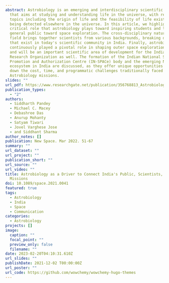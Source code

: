 ```yaml
---
abstract: Astrobiology is an emerging and interdisciplinary scientific field
  that aims at studying and understanding life in the universe, with research
  topics including the origin of life and the feasibility of life existing and
  being detected elsewhere in the universe. In this article, we highlight the
  critical role that astrobiology plays toward inspiring students and the
  general public toward space exploration. The cross-disciplinary nature of the
  field brings together scientists from various backgrounds, breaking down silos
  that exist in today's scientific community in India. Finally, astrobiology has
  continuously played a pivotal role in shaping outer space exploration programs
  and will be an important scientific area of development for the Indian Space
  Research Organization as well. The formation of the Indian National Space
  Promotion and Authorization Centre (IN-SPACe) body and the emerging New Space
  ecosystem in India are discussed, as they offer unique opportunities to bring
  down the cost, time, and programmatic challenges traditionally faced by
  Astrobiology missions.
slides: ""
url_pdf: https://www.researchgate.net/publication/356768813_Astrobiology_as_a_Driver_to_Connect_India's_Public_Scientists_and_Space_Missions
publication_types:
  - "2"
authors:
  - Siddharth Pandey
  - Michael C. Macey
  - Debashree Das
  - Anurup Mohanty
  - Satyam Tiwari
  - Jovel Varghese Jose
  - and Siddhant Sharma
author_notes: []
publication: New Space. Mar 2022. 51-67
summary: ""
url_dataset: ""
url_project: ""
publication_short: ""
url_source: ""
url_video: ""
title: Astrobiology as a Driver to Connect India's Public, Scientists, and Space
  Missions
doi: 10.1089/space.2021.0041
featured: true
tags:
  - Astrobiology
  - India
  - Space
  - Communication
categories:
  - Astrobiology
projects: []
image:
  caption: ""
  focal_point: ""
  preview_only: false
  filename: ""
date: 2023-02-20T04:10:31.610Z
url_slides: ""
publishDate: 2021-12-02 T00:00:00Z
url_poster: ""
url_code: https://github.com/wowchemy/wowchemy-hugo-themes
---
```

